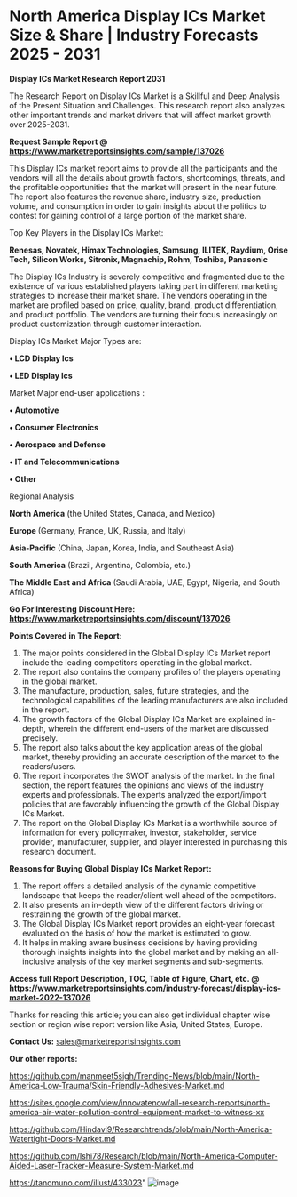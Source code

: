 # North America Display ICs Market Size & Share | Industry Forecasts 2025 - 2031

<strong>Display ICs Market Research Report 2031</strong>

The Research Report on Display ICs Market is a Skillful and Deep Analysis of the Present Situation and Challenges. This research report also analyzes other important trends and market drivers that will affect market growth over 2025-2031.

<strong>Request Sample Report @ <a href=https://www.marketreportsinsights.com/sample/137026>https://www.marketreportsinsights.com/sample/137026</a></strong>

This Display ICs market report aims to provide all the participants and the vendors will all the details about growth factors, shortcomings, threats, and the profitable opportunities that the market will present in the near future. The report also features the revenue share, industry size, production volume, and consumption in order to gain insights about the politics to contest for gaining control of a large portion of the market share.

Top Key Players in the Display ICs Market:

<strong>Renesas, Novatek, Himax Technologies, Samsung, ILITEK, Raydium, Orise Tech, Silicon Works, Sitronix, Magnachip, Rohm, Toshiba, Panasonic</strong>

The Display ICs Industry is severely competitive and fragmented due to the existence of various established players taking part in different marketing strategies to increase their market share. The vendors operating in the market are profiled based on price, quality, brand, product differentiation, and product portfolio. The vendors are turning their focus increasingly on product customization through customer interaction.

Display ICs Market Major Types are:

<strong>• LCD Display Ics

• LED Display Ics</strong>

Market Major end-user applications :

<strong>• Automotive

• Consumer Electronics

• Aerospace and Defense

• IT and Telecommunications

• Other</strong>

Regional Analysis

</u><strong><b>North America</b></strong> (the United States, Canada, and Mexico)

<strong><b>Europe </b></strong>(Germany, France, UK, Russia, and Italy)

<strong><b>Asia-Pacific</b></strong> (China, Japan, Korea, India, and Southeast Asia)

<strong><b>South America</b></strong> (Brazil, Argentina, Colombia, etc.)

<strong><b>The Middle East and Africa</b></strong> (Saudi Arabia, UAE, Egypt, Nigeria, and South Africa)

<strong>Go For Interesting Discount Here: <a href=https://www.marketreportsinsights.com/discount/137026>https://www.marketreportsinsights.com/discount/137026</a></strong>

<strong>Points Covered in The Report:</strong>
<ol>
  <li>The major points considered in the Global Display ICs Market report include the leading competitors operating in the global market.</li>
  <li>The report also contains the company profiles of the players operating in the global market.</li>
  <li>The manufacture, production, sales, future strategies, and the technological capabilities of the leading manufacturers are also included in the report.</li>
  <li>The growth factors of the Global Display ICs Market are explained in-depth, wherein the different end-users of the market are discussed precisely.</li>
  <li>The report also talks about the key application areas of the global market, thereby providing an accurate description of the market to the readers/users.</li>
  <li>The report incorporates the SWOT analysis of the market. In the final section, the report features the opinions and views of the industry experts and professionals. The experts analyzed the export/import policies that are favorably influencing the growth of the Global Display ICs Market.</li>
  <li>The report on the Global Display ICs Market is a worthwhile source of information for every policymaker, investor, stakeholder, service provider, manufacturer, supplier, and player interested in purchasing this research document.</li>
</ol>
<strong>Reasons for Buying Global Display ICs Market Report:</strong>

<ol>
  <li>The report offers a detailed analysis of the dynamic competitive landscape that keeps the reader/client well ahead of the competitors.</li>
  <li>It also presents an in-depth view of the different factors driving or restraining the growth of the global market.</li>
  <li>The Global Display ICs Market report provides an eight-year forecast evaluated on the basis of how the market is estimated to grow.</li>
  <li>It helps in making aware business decisions by having providing thorough insights insights into the global market and by making an all-inclusive analysis of the key market segments and sub-segments.</li>
</ol>
<strong>Access full Report Description, TOC, Table of Figure, Chart, etc. @ <a href=https://www.marketreportsinsights.com/industry-forecast/display-ics-market-2022-137026>https://www.marketreportsinsights.com/industry-forecast/display-ics-market-2022-137026</a></strong>


Thanks for reading this article; you can also get individual chapter wise section or region wise report version like Asia, United States, Europe.

<strong>Contact Us:</strong>
sales@marketreportsinsights.com

<strong>Our other reports:</strong>

<a href=https://github.com/manmeet5sigh/Trending-News/blob/main/North-America-Low-Trauma/Skin-Friendly-Adhesives-Market.md>https://github.com/manmeet5sigh/Trending-News/blob/main/North-America-Low-Trauma/Skin-Friendly-Adhesives-Market.md</a>

<a href=https://sites.google.com/view/innovatenow/all-research-reports/north-america-air-water-pollution-control-equipment-market-to-witness-xx>https://sites.google.com/view/innovatenow/all-research-reports/north-america-air-water-pollution-control-equipment-market-to-witness-xx</a>

<a href=https://github.com/Hindavi9/Researchtrends/blob/main/North-America-Watertight-Doors-Market.md>https://github.com/Hindavi9/Researchtrends/blob/main/North-America-Watertight-Doors-Market.md</a>

<a href=https://github.com/Ishi78/Research/blob/main/North-America-Computer-Aided-Laser-Tracker-Measure-System-Market.md>https://github.com/Ishi78/Research/blob/main/North-America-Computer-Aided-Laser-Tracker-Measure-System-Market.md</a>

<a href=https://tanomuno.com/illust/433023>https://tanomuno.com/illust/433023</a>"
![image](https://github.com/user-attachments/assets/f252549c-4ae5-4266-b0c5-cd5a4d705dfe)
